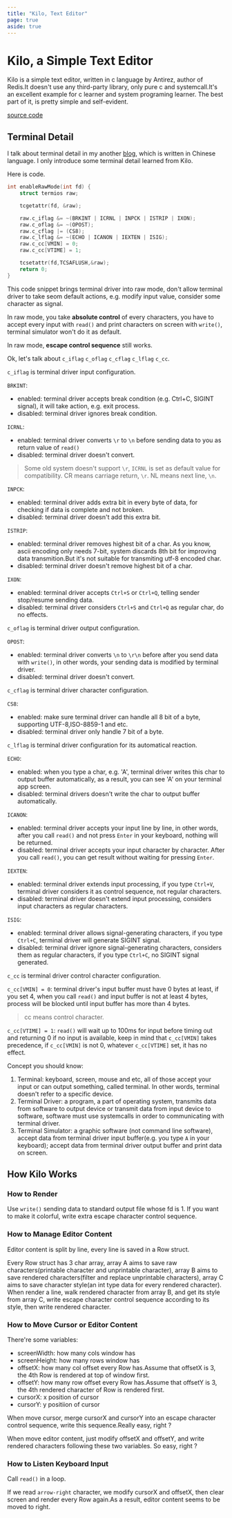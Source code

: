 ```yaml
---
title: "Kilo, Text Editor"
page: true
aside: true
---
```


# Kilo, a Simple Text Editor
Kilo is a simple text editor, written in c language by Antirez, author of Redis.It doesn't use any third-party library, only pure c and systemcall.It's an excellent example for c learner and system programing learner. The best part of it, is pretty simple and self-evident.

[source code](https://github.com/antirez/kilo)

## Terminal Detail
I talk about terminal detail in my another [blog](/blog/terminal-io), which is written in Chinese language. I only introduce some terminal detail learned from Kilo.

Here is code.
```c  
int enableRawMode(int fd) {
    struct termios raw;

    tcgetattr(fd, &raw);

    raw.c_iflag &= ~(BRKINT | ICRNL | INPCK | ISTRIP | IXON);
    raw.c_oflag &= ~(OPOST);
    raw.c_cflag |= (CS8);
    raw.c_lflag &= ~(ECHO | ICANON | IEXTEN | ISIG);
    raw.c_cc[VMIN] = 0; 
    raw.c_cc[VTIME] = 1;

    tcsetattr(fd,TCSAFLUSH,&raw);
    return 0;
}
```

This code snippet brings terminal driver into raw mode, don't allow terminal driver to take seom default actions, e.g. modify input value, consider some character as signal. 

In raw mode, you take **absolute control** of every characters, you have to accept every input with `read()` and print characters on screen with `write()`, terminal simulator won't do it as default.

In raw mode, **escape control sequence** still works.

Ok, let's talk about `c_iflag` `c_oflag` `c_cflag` `c_lflag` `c_cc`.

`c_iflag` is terminal driver input configuration.

`BRKINT`:
- enabled: terminal driver accepts break condition (e.g. Ctrl+C, SIGINT signal), it will take action, e.g. exit process.
- disabled: terminal driver ignores break condition.

`ICRNL`:
- enabled: terminal driver converts `\r` to `\n` before sending data to you as return value of `read()` 
- disabled: terminal driver doesn't convert.
> Some old system doesn't support `\r`, `ICRNL` is set as default value for compatibility.
> CR means carriage return, `\r`. NL means next line, `\n`.

`INPCK`:
- enabled: terminal driver adds extra bit in every byte of data, for checking if data is complete and not broken.
- disabled: terminal driver doesn't add this extra bit.

`ISTRIP`:
- enabled: terminal driver removes highest bit of a char. As you know, ascii encoding only needs 7-bit, system discards 8th bit for improving data transmition.But it's not suitable for transmiting utf-8 encoded char.
- disabled: terminal driver doesn't remove highest bit of a char.

`IXON`:
- enabled: terminal driver accepts `Ctrl+S` or `Ctrl+Q`, telling sender stop/resume sending data.
- disabled: terminal driver considers `Ctrl+S` and `Ctrl+Q` as regular char, do no effects.


`c_oflag` is terminal driver output configuration.

`OPOST`:
- enabled: terminal driver converts `\n` to `\r\n` before after you send data with `write()`, in other words, your sending data is modified by terminal driver.
- disabled: terminal driver doesn't convert.


`c_cflag` is terminal driver character configuration.

`CS8`:
- enabled: make sure terminal driver can handle all 8 bit of a byte, supporting UTF-8,ISO-8859-1 and etc.
- disabled: terminal driver only handle 7 bit of a byte.


`c_lflag` is terminal driver configuration for its automatical reaction.

`ECHO`:
- enabled: when you type a char, e.g. 'A', terminal driver writes this char to output buffer automatically, as a result, you can see 'A' on your terminal app screen.
- disabled: terminal drivers doesn't write the char to output buffer automatically.

`ICANON`:
- enabled: terminal driver accepts your input line by line, in other words, after you call `read()` and not press `Enter` in your keyboard, nothing will be returned.
- disabled: terminal driver accepts your input character by character. After you call `read()`, you can get result without waiting for pressing `Enter`.

`IEXTEN`:
- enabled: terminal driver extends input processing, if you type `Ctrl+V`, terminal driver considers it as control sequence, not regular characters.
- disabled: terminal driver doesn't extend input processing, considers input characters as regular characters.

`ISIG`:
- enabled: terminal driver allows signal-generating characters, if you type `Ctrl+C`, terminal driver will generate SIGINT signal.
- disabled: terminal driver ignore signal-generating characters, considers them as regular characters, if you type `Ctrl+C`, no SIGINT signal generated.


`c_cc` is terminal driver control character configuration.

`c_cc[VMIN] = 0`:
terminal driver's input buffer must have 0 bytes at least, if you set 4, when you call `read()` and input buffer is not at least 4 bytes, process will be blocked until input buffer has more than 4 bytes.
> cc means control character.


`c_cc[VTIME] = 1`:
`read()` will wait up to 100ms for input before timing out and returning 0 if no input is available, keep in mind that `c_cc[VMIN]` takes precedence, if `c_cc[VMIN]` is not 0, whatever `c_cc[VTIME]` set, it has no effect.



Concept you should know:
1. Terminal: keyboard, screen, mouse and etc, all of those accept your input or can output something, called terminal. In other words, terminal doesn't refer to a specific device.
2. Terminal Driver: a program, a part of operating system, transmits data from software to output device or transmit data from input device to software, software must use systemcalls in order to communicating with terminal driver.
3. Terminal Simulator: a graphic software (not command line software), accept data from terminal driver input buffer(e.g. you type `A` in your keyboard); accept data from terminal driver output buffer and print data on screen.


## How Kilo Works
### How to Render
Use `write()` sending data to standard output file whose fd is 1. If you want to make it colorful, write extra escape character control sequence.

### How to Manage Editor Content
Editor content is split by line, every line is saved in a Row struct.

Every Row struct has 3 char array, array A aims to save raw characters(printable character and unprintable character), array B aims to save rendered characters(filter and replace unprintable characters), array C aims to save character style(an int type data for every rendered character). When render a line, walk rendered character from array B, and get its style from array C, write escape character control sequence according to its style, then write rendered character.

### How to Move Cursor or Editor Content
There're some variables:
- screenWidth: how many cols window has
- screenHeight: how many rows window has
- offsetX: how many col offset every Row has.Assume that offsetX is 3, the 4th Row is rendered at top of window first.
- offsetY: how many row offset every Row has.Assume that offsetY is 3, the 4th rendered character of Row is rendered first.
- cursorX: x position of cursor
- cursorY: y positiion of cursor

When move cursor, merge cursorX and cursorY into an escape character control sequence, write this sequence.Really easy, right ?

When move editor content, just modify offsetX and offsetY, and write rendered characters following these two variables. So easy, right ?

### How to Listen Keyboard Input
Call `read()` in a loop.

If we read `arrow-right` character, we modify cursorX and offsetX, then clear screen and render every Row again.As a result, editor content seems to be moved to right.